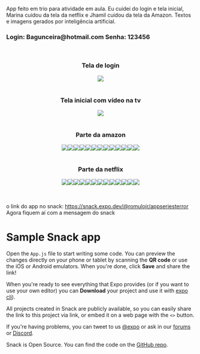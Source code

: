 App feito em trio para atividade em aula. Eu cuidei do login e tela inicial, Marina cuidou da tela da netflix e Jhamil cuidou da tela da Amazon. Textos e imagens gerados por inteligência artificial.<br>
  <h3>Login: Bagunceira@hotmail.com Senha: 123456</h3>
<br>

<div align="center">
  <h3>Tela de login</h3>
  <img src="Printsapp/1.jpg">
</div>
<br>
<div align="center">
  <h3>Tela inicial com vídeo na tv</h3>
  <img src="Printsapp/2.jpg">
</div>
<br>
<div align="center">
  <h3>Parte da amazon</h3>
  <img src="Printsapp/3.jpg"><img src="Printsapp/4.jpg"><img src="Printsapp/5.jpg"><img src="Printsapp/6.jpg"><img src="Printsapp/7.jpg"><img src="Printsapp/8.jpg"><img src="Printsapp/9.jpg"><img src="Printsapp/10.jpg"><img src="Printsapp/11.jpg"><img src="Printsapp/12.jpg"><img src="Printsapp/13.jpg"><img src="Printsapp/14.jpg"><img src="Printsapp/15.jpg">
</div>
<br>

<div align="center">
  <h3>Parte da netflix</h3>
  <img src="Printsapp/16.jpg"><img src="Printsapp/17.jpg"><img src="Printsapp/18.jpg"><img src="Printsapp/19.jpg"><img src="Printsapp/20.jpg"><img src="Printsapp/21.jpg"><img src="Printsapp/22.jpg"><img src="Printsapp/23.jpg"><img src="Printsapp/24.jpg"><img src="Printsapp/25.jpg"><img src="Printsapp/26.jpg"><img src="Printsapp/27.jpg"><img src="Printsapp/28.jpg">
</div>
<br><br>

o link do app no snack: https://snack.expo.dev/@romulojr/appseriesterror
<br>
Agora fiquem aí com a mensagem do snack

# Sample Snack app

Open the `App.js` file to start writing some code. You can preview the changes directly on your phone or tablet by scanning the **QR code** or use the iOS or Android emulators. When you're done, click **Save** and share the link!

When you're ready to see everything that Expo provides (or if you want to use your own editor) you can **Download** your project and use it with [expo cli](https://docs.expo.dev/get-started/installation/#expo-cli)).

All projects created in Snack are publicly available, so you can easily share the link to this project via link, or embed it on a web page with the `<>` button.

If you're having problems, you can tweet to us [@expo](https://twitter.com/expo) or ask in our [forums](https://forums.expo.dev/c/expo-dev-tools/61) or [Discord](https://chat.expo.dev/).

Snack is Open Source. You can find the code on the [GitHub repo](https://github.com/expo/snack).
